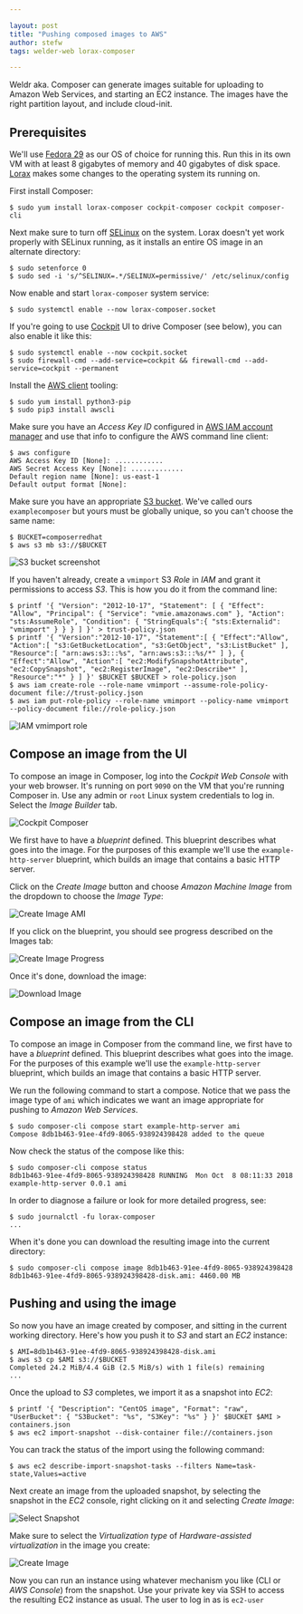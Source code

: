 ```yaml
---

layout: post
title: "Pushing composed images to AWS"
author: stefw
tags: welder-web lorax-composer

---
```


Weldr aka. Composer can generate images suitable for uploading to Amazon
Web Services, and starting an EC2 instance. The images have the right
partition layout, and include cloud-init.

## Prerequisites

We'll use [Fedora 29](https://getfedora.org/) as our OS of choice for running this. Run
this in its own VM with at least 8 gigabytes of memory and 40 gigabytes of disk space.
[Lorax](http://weldr.io/lorax/) makes some changes to the operating system its running on.

First install Composer:

    $ sudo yum install lorax-composer cockpit-composer cockpit composer-cli

Next make sure to turn off [SELinux](https://access.redhat.com/documentation/en-us/red_hat_enterprise_linux/5/html/deployment_guide/ch-selinux) on the system. Lorax doesn't yet work properly with
SELinux running, as it installs an entire OS image in an alternate directory:

    $ sudo setenforce 0
    $ sudo sed -i 's/^SELINUX=.*/SELINUX=permissive/' /etc/selinux/config

Now enable and start ```lorax-composer``` system service:

    $ sudo systemctl enable --now lorax-composer.socket

If you're going to use [Cockpit](https://cockpit-project.org/) UI to drive Composer
(see below), you can also enable it like this:

    $ sudo systemctl enable --now cockpit.socket
    $ sudo firewall-cmd --add-service=cockpit && firewall-cmd --add-service=cockpit --permanent

Install the [AWS client](https://aws.amazon.com/cli/) tooling:

    $ sudo yum install python3-pip
    $ sudo pip3 install awscli

Make sure you have an *Access Key ID* configured in
[AWS IAM account manager](https://aws.amazon.com/iam/) and use that info to configure
the AWS command line client:

    $ aws configure
    AWS Access Key ID [None]: ............
    AWS Secret Access Key [None]: .............
    Default region name [None]: us-east-1
    Default output format [None]:

Make sure you have an appropriate [S3 bucket](https://aws.amazon.com/s3/). We've called
ours ```examplecomposer``` but yours must be globally unique, so you can't choose
the same name:

    $ BUCKET=composerredhat
    $ aws s3 mb s3://$BUCKET

![S3 bucket screenshot](/images/aws-s3-bucket-composerredhat.png)

If you haven't already, create a ```vmimport``` S3 *Role* in *IAM* and grant it
permissions to access *S3*.  This is how you do it from the command line:

    $ printf '{ "Version": "2012-10-17", "Statement": [ { "Effect": "Allow", "Principal": { "Service": "vmie.amazonaws.com" }, "Action": "sts:AssumeRole", "Condition": { "StringEquals":{ "sts:Externalid": "vmimport" } } } ] }' > trust-policy.json
    $ printf '{ "Version":"2012-10-17", "Statement":[ { "Effect":"Allow", "Action":[ "s3:GetBucketLocation", "s3:GetObject", "s3:ListBucket" ], "Resource":[ "arn:aws:s3:::%s", "arn:aws:s3:::%s/*" ] }, { "Effect":"Allow", "Action":[ "ec2:ModifySnapshotAttribute", "ec2:CopySnapshot", "ec2:RegisterImage", "ec2:Describe*" ], "Resource":"*" } ] }' $BUCKET $BUCKET > role-policy.json
    $ aws iam create-role --role-name vmimport --assume-role-policy-document file://trust-policy.json
    $ aws iam put-role-policy --role-name vmimport --policy-name vmimport --policy-document file://role-policy.json

![IAM vmimport role](/images/aws-iam-vmimport-role.png)

## Compose an image from the UI

To compose an image in Composer, log into the *Cockpit Web Console* with your web browser.
It's running on port ```9090``` on the VM that you're running Composer in. Use any admin
or ```root``` Linux system credentials to log in.  Select the *Image Builder* tab.

![Cockpit Composer](/images/cockpit-composer-main.png)

We first have to have a *blueprint* defined. This blueprint describes what goes into the image.
For the purposes of this example we'll use the ```example-http-server``` blueprint, which
builds an image that contains a basic HTTP server.

Click on the *Create Image* button and choose *Amazon Machine Image* from the dropdown
to choose the *Image Type*:

![Create Image AMI](/images/cockpit-composer-create-ami.png)

If you click on the blueprint, you should see progress described on the Images tab:

![Create Image Progress](/images/cockpit-composer-progress.png)

Once it's done, download the image:

![Download Image](/images/cockpit-composer-download.png)

## Compose an image from the CLI

To compose an image in Composer from the command line, we first have to have a *blueprint*
defined. This blueprint describes what goes into the image. For the purposes of this
example we'll use the ```example-http-server``` blueprint, which builds an image that
contains a basic HTTP server.

We run the following command to start a compose. Notice that we pass the image type
of ```ami``` which indicates we want an image appropriate for pushing to
*Amazon Web Services*.

    $ sudo composer-cli compose start example-http-server ami
    Compose 8db1b463-91ee-4fd9-8065-938924398428 added to the queue

Now check the status of the compose like this:

    $ sudo composer-cli compose status
    8db1b463-91ee-4fd9-8065-938924398428 RUNNING  Mon Oct  8 08:11:33 2018 example-http-server 0.0.1 ami

In order to diagnose a failure or look for more detailed progress, see:

    $ sudo journalctl -fu lorax-composer
    ...

When it's done you can download the resulting image into the current directory:

    $ sudo composer-cli compose image 8db1b463-91ee-4fd9-8065-938924398428
    8db1b463-91ee-4fd9-8065-938924398428-disk.ami: 4460.00 MB

## Pushing and using the image

So now you have an image created by composer, and sitting in the current working directory.
Here's how you push it to *S3* and start an *EC2* instance:

    $ AMI=8db1b463-91ee-4fd9-8065-938924398428-disk.ami
    $ aws s3 cp $AMI s3://$BUCKET
    Completed 24.2 MiB/4.4 GiB (2.5 MiB/s) with 1 file(s) remaining
    ...

Once the upload to *S3* completes, we import it as a snapshot into *EC2*:

    $ printf '{ "Description": "CentOS image", "Format": "raw", "UserBucket": { "S3Bucket": "%s", "S3Key": "%s" } }' $BUCKET $AMI > containers.json
    $ aws ec2 import-snapshot --disk-container file://containers.json

You can track the status of the import using the following command:

    $ aws ec2 describe-import-snapshot-tasks --filters Name=task-state,Values=active

Next create an image from the uploaded snapshot, by selecting the snapshot in the
*EC2* console, right clicking on it and selecting *Create Image*:

![Select Snapshot](/images/aws-ec2-select-snapshot.png)

Make sure to select the *Virtualization type* of *Hardware-assisted virtualization*
in the image you create:

![Create Image](/images/aws-ec2-create-image.png)

Now you can run an instance using whatever mechanism you like (CLI or *AWS Console*)
from the snapshot. Use your private key via SSH to access the resulting EC2
instance as usual. The user to log in as is ```ec2-user```
